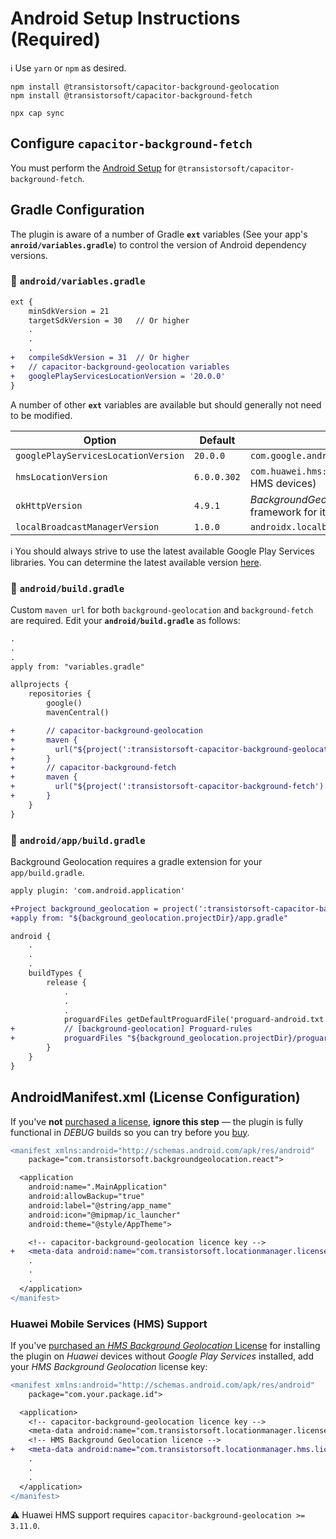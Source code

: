 # Android Setup Instructions (Required)

:information_source: Use `yarn` or `npm` as desired.

```
npm install @transistorsoft/capacitor-background-geolocation
npm install @transistorsoft/capacitor-background-fetch

npx cap sync
```

## Configure `capacitor-background-fetch`

You must perform the [Android Setup](https://github.com/transistorsoft/capacitor-background-fetch/blob/master/help/INSTALL-ANDROID.md) for `@transistorsoft/capacitor-background-fetch`.


## Gradle Configuration

The plugin is aware of a number of Gradle **`ext`** variables (See your app's **`anroid/variables.gradle`**) to control the version of Android dependency versions.

### :open_file_folder: **`android/variables.gradle`**

```diff
ext {
    minSdkVersion = 21
    targetSdkVersion = 30   // Or higher
    .
    .
    .
+   compileSdkVersion = 31  // Or higher
+   // capacitor-background-geolocation variables
+   googlePlayServicesLocationVersion = '20.0.0'
}
```

A number of other **`ext`** variables are available but should generally not need to be modified.

| Option             | Default     | Description |
|--------------------|------------|--------------|
|`googlePlayServicesLocationVersion`  | `20.0.0` | `com.google.android.gms:play-services-location` |
|`hmsLocationVersion`  | `6.0.0.302` | `com.huawei.hms:location` (When running on Huawei HMS devices)|
|`okHttpVersion`     | `4.9.1`    | *BackgroundGeolocation* uses the excellent [okhttp](https://square.github.io/okhttp/) framework for its HTTP Service |
|`localBroadcastManagerVersion`  | `1.0.0` | `androidx.localbroadcastmanager:localbroadcastmanager` |


:information_source: You should always strive to use the latest available Google Play Services libraries.  You can determine the latest available version [here](https://developers.google.com/android/guides/setup).


### :open_file_folder: **`android/build.gradle`**

Custom `maven url` for both `background-geolocation` and `background-fetch` are required.  Edit your **`android/build.gradle`** as follows:

```diff
.
.
.
apply from: "variables.gradle"

allprojects {
    repositories {
        google()
        mavenCentral()

+       // capacitor-background-geolocation
+       maven {
+         url("${project(':transistorsoft-capacitor-background-geolocation').projectDir}/libs")
+       }
+       // capacitor-background-fetch
+       maven {
+         url("${project(':transistorsoft-capacitor-background-fetch').projectDir}/libs")
+       }
    }
}
```

### :open_file_folder: **`android/app/build.gradle`**

Background Geolocation requires a gradle extension for your `app/build.gradle`.

```diff
apply plugin: 'com.android.application'

+Project background_geolocation = project(':transistorsoft-capacitor-background-geolocation')
+apply from: "${background_geolocation.projectDir}/app.gradle"

android {
    .
    .
    .
    buildTypes {
        release {
            .
            .
            .
            proguardFiles getDefaultProguardFile('proguard-android.txt'), 'proguard-rules.pro'
+           // [background-geolocation] Proguard-rules
+           proguardFiles "${background_geolocation.projectDir}/proguard-rules.pro"
        }
    }
}
```

## AndroidManifest.xml (License Configuration)

If you've **not** [purchased a license](https://www.transistorsoft.com/shop/products/capacitor-background-geolocation#plans), **ignore this step** &mdash; the plugin is fully functional in *DEBUG* builds so you can try before you [buy](https://www.transistorsoft.com/shop/products/capacitor-background-geolocation#plans).

```diff
<manifest xmlns:android="http://schemas.android.com/apk/res/android"
    package="com.transistorsoft.backgroundgeolocation.react">

  <application
    android:name=".MainApplication"
    android:allowBackup="true"
    android:label="@string/app_name"
    android:icon="@mipmap/ic_launcher"
    android:theme="@style/AppTheme">

    <!-- capacitor-background-geolocation licence key -->
+   <meta-data android:name="com.transistorsoft.locationmanager.license" android:value="YOUR_LICENCE_KEY_HERE" />
    .
    .
    .
  </application>
</manifest>
```

### Huawei Mobile Services (HMS) Support

If you've [purchased an *HMS Background Geolocation* License](https://shop.transistorsoft.com/collections/frontpage/products/huawei-background-geolocation) for installing the plugin on _Huawei_ devices without *Google Play Services* installed, add your *HMS Background Geolocation* license key:

```diff
<manifest xmlns:android="http://schemas.android.com/apk/res/android"
    package="com.your.package.id">

  <application>
    <!-- capacitor-background-geolocation licence key -->
    <meta-data android:name="com.transistorsoft.locationmanager.license" android:value="YOUR_LICENCE_KEY_HERE" />
    <!-- HMS Background Geolocation licence -->
+   <meta-data android:name="com.transistorsoft.locationmanager.hms.license" android:value="YOUR_HMS_LICENCE_KEY_HERE" />
    .
    .
    .
  </application>
</manifest>
```
:warning: Huawei HMS support requires `capacitor-background-geolocation >= 3.11.0`.


